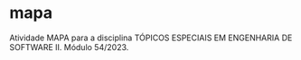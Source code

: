 # mapa
Atividade MAPA para a disciplina TÓPICOS ESPECIAIS EM ENGENHARIA DE SOFTWARE II. 
Módulo 54/2023.
